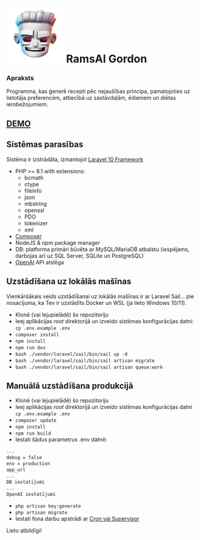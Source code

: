 # ![app logo](https://raw.githubusercontent.com/another-pavels/GroupB-Recepies/main/public/assets/img/logo_med.png) RamsAI Gordon
### Apraksts
Programma, kas ģenerē recepti pēc nejaušības principa, pamatojoties uz lietotāja preferencēm, attiecībā uz sastāvdaļām, ēdieniem un diētas ierobežojumiem.


## [DEMO](https://recipes.us.to/)

## Sistēmas parasības

Sistēma ir izstrādāta, izmantojot [Laravel 10 Framework](https://laravel.com/docs/10.x)
- PHP >= 8.1 with extensions:
  - bcmath
  - ctype
  - fileinfo
  - json
  - mbstring
  - openssl
  - PDO
  - tokenizer
  - xml
- [Composer](https://getcomposer.org/)
- NodeJS & npm package manager
- DB: platforma primāri būvēta ar MySQL/MariaDB atbalstu (iespējams, darbojas arī uz SQL Server, SQLite un PostgreSQL)
- [OpenAI](https://openai.com/blog/openai-api) API atslēga

## Uzstādīšana uz lokālās mašīnas

Vienkāršākais veids uzstādīšanai uz lokālās mašīnas ir ar Laravel Sail... pie nosacījuma, ka Tev ir uzstādīts Docker un WSL (ja lieto Windows 10/11).
- Klonē (vai lejupielādē) šo repozitoriju
- Ieej aplikācijas *root* direktorijā un izveido sistēmas konfigurācijas datni: `cp .env.example .env`
- `composer install`
- `npm install` 
- `npm run dev`
- `bash ./vendor/laravel/sail/bin/sail up -d`
- `bash ./vendor/laravel/sail/bin/sail artisan migrate`
- `bash ./vendor/laravel/sail/bin/sail artisan queue:work`

## Manuālā uzstādīšana produkcijā

- Klonē (vai lejupielādē) šo repozitoriju
- Ieej aplikācijas *root* direktorijā un izveido sistēmas konfigurācijas datni `cp .env.example .env`
-  `composer update`
-  `npm install`
-  `npm run build`
- Iestati šādus parametrus .env datnē:
```
...
debug = false
env = production
app_url
...
DB iestatījumi
...
OpenAI iestatījumi
```
-  `php artisan key:generate`
-  `php artisan migrate`
- Iestati fona darbu apstrādi ar [Cron vai Supervisor](https://laravel.com/docs/10.x/queues#supervisor-configuration)

Lieto atbildīgi!
